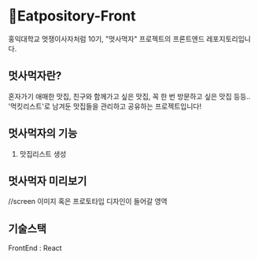 # :meat_on_bone:Eatpository-Front
홍익대학교 멋쟁이사자처럼 10기, "멋사먹자" 프로젝트의 프론트엔드 레포지토리입니다.
  
    
멋사먹자란?
---
혼자가기 애매한 맛집, 친구와 함께가고 싶은 맛집, 꼭 한 번 방문하고 싶은 맛집 등등..  
'먹킷리스트'로 남겨둔 맛집들을 관리하고 공유하는 프로젝트입니다!  

멋사먹자의 기능
---
1. 맛집리스트 생성

멋사먹자 미리보기
---
//screen 이미지 혹은 프로토타입 디자인이 들어갈 영역  

기술스택
---
FrontEnd : React 
